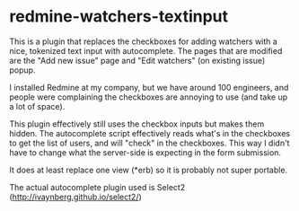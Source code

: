 redmine-watchers-textinput
==========================

This is a plugin that replaces the checkboxes for adding watchers with a nice, tokenized text input with autocomplete. The pages that are modified are the "Add new issue" page and "Edit watchers" (on existing issue) popup.

I installed Redmine at my company, but we have around 100 engineers, and people were complaining the checkboxes are annoying to use (and take up a lot of space). 

This plugin effectively still uses the checkbox inputs but makes them hidden. The autocomplete script effectively reads what's in the checkboxes to get the list of users, and will "check" in the checkboxes. This way I didn't have to change what the server-side is expecting in the form submission.

It does at least replace one view (*erb) so it is probably not super portable.

The actual autocomplete plugin used is Select2 (http://ivaynberg.github.io/select2/)
